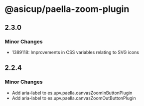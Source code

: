 # @asicup/paella-zoom-plugin

## 2.3.0

### Minor Changes

- 1389118: Improvements in CSS variables relating to SVG icons

## 2.2.4

### Minor Changes

- Add aria-label to es.upv.paella.canvasZoomInButtonPlugin
- Add aria-label to es.upv.paella.canvasZoomOutButtonPlugin
